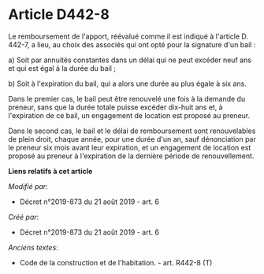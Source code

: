 # Article D442-8

Le remboursement de l'apport, réévalué comme il est indiqué à l'article D. 442-7, a lieu, au choix des associés qui ont opté
pour la signature d'un bail :

a) Soit par annuités constantes dans un délai qui ne peut excéder neuf ans et qui est égal à la durée du bail ;

b) Soit à l'expiration du bail, qui a alors une durée au plus égale à six ans.

Dans le premier cas, le bail peut être renouvelé une fois à la demande du preneur, sans que la durée totale puisse excéder
dix-huit ans et, à l'expiration de ce bail, un engagement de location est proposé au preneur.

Dans le second cas, le bail et le délai de remboursement sont renouvelables de plein droit, chaque année, pour une durée d'un
an, sauf dénonciation par le preneur six mois avant leur expiration, et un engagement de location est proposé au preneur à
l'expiration de la dernière période de renouvellement.

**Liens relatifs à cet article**

_Modifié par_:

  - Décret n°2019-873 du 21 août 2019 - art. 6

_Créé par_:

  - Décret n°2019-873 du 21 août 2019 - art. 6

_Anciens textes_:

  - Code de la construction et de l'habitation. - art. R442-8 (T)
